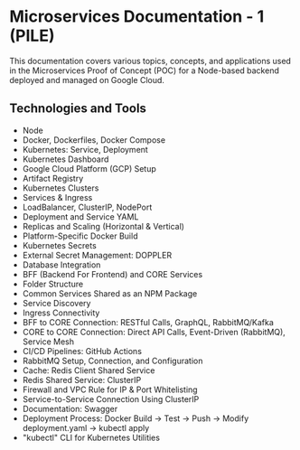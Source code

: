 # Microservices Documentation - 1 (PILE)

This documentation covers various topics, concepts, and applications used in the Microservices Proof of Concept (POC) for a Node-based backend deployed and managed on Google Cloud.

## Technologies and Tools

- Node
- Docker, Dockerfiles, Docker Compose
- Kubernetes: Service, Deployment
- Kubernetes Dashboard
- Google Cloud Platform (GCP) Setup
- Artifact Registry
- Kubernetes Clusters
- Services & Ingress
- LoadBalancer, ClusterIP, NodePort
- Deployment and Service YAML
- Replicas and Scaling (Horizontal & Vertical)
- Platform-Specific Docker Build
- Kubernetes Secrets
- External Secret Management: DOPPLER
- Database Integration
- BFF (Backend For Frontend) and CORE Services
- Folder Structure
- Common Services Shared as an NPM Package
- Service Discovery
- Ingress Connectivity
- BFF to CORE Connection: RESTful Calls, GraphQL, RabbitMQ/Kafka
- CORE to CORE Connection: Direct API Calls, Event-Driven (RabbitMQ), Service Mesh
- CI/CD Pipelines: GitHub Actions
- RabbitMQ Setup, Connection, and Configuration
- Cache: Redis Client Shared Service
- Redis Shared Service: ClusterIP
- Firewall and VPC Rule for IP & Port Whitelisting
- Service-to-Service Connection Using ClusterIP
- Documentation: Swagger
- Deployment Process: Docker Build -> Test -> Push -> Modify deployment.yaml -> kubectl apply
- "kubectl" CLI for Kubernetes Utilities
